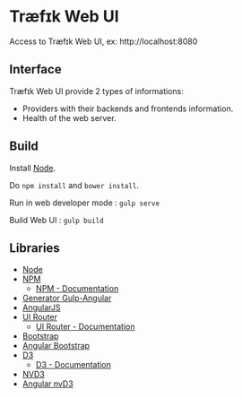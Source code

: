 # Træfɪk Web UI

Access to Træfɪk Web UI, ex: http://localhost:8080

## Interface

Træfɪk Web UI provide 2 types of informations:
- Providers with their backends and frontends information.
- Health of the web server.


## Build

Install [Node](https://nodejs.org).

Do `npm install` and `bower install`.

Run in web developer mode : `gulp serve`

Build Web UI : `gulp build`


## Libraries

- [Node](https://nodejs.org)
- [NPM](https://npmjs.com)
  - [NPM - Documentation](https://docs.npmjs.com/)
- [Generator Gulp-Angular](https://github.com/Swiip/generator-gulp-angular)
- [AngularJS](https://docs.angularjs.org/api)
- [UI Router](https://github.com/angular-ui/ui-router)
  - [UI Router - Documentation](https://github.com/angular-ui/ui-router/wiki)
- [Bootstrap](http://getbootstrap.com)
- [Angular Bootstrap](https://angular-ui.github.io/bootstrap)
- [D3](http://d3js.org)
  - [D3 - Documentation](https://github.com/mbostock/d3/wiki)
- [NVD3](http://nvd3.org)
- [Angular nvD3](http://krispo.github.io/angular-nvd3)

